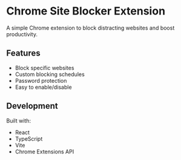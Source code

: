 # Chrome Site Blocker Extension

A simple Chrome extension to block distracting websites and boost productivity.

## Features

- Block specific websites
- Custom blocking schedules
- Password protection
- Easy to enable/disable

## Development

Built with:

- React
- TypeScript
- Vite
- Chrome Extensions API
